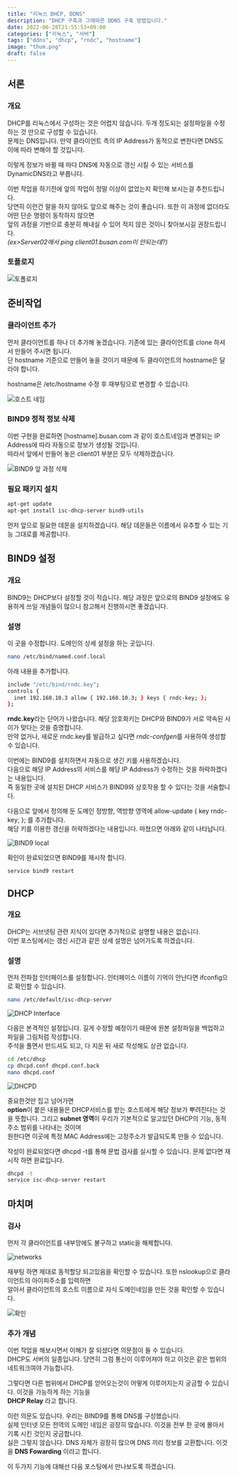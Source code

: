 ```yaml
---
title: "리눅스 DHCP, DDNS"
description: "DHCP 구축과 그에따른 DDNS 구축 방법입니다."
date: 2022-06-28T21:55:53+09:00
categories: ["리눅스", "서버"]
tags: ["ddns", "dhcp", "rndc", "hostname"]
image: "thum.png"
draft: false
---
```


## 서론

### 개요

DHCP를 리눅스에서 구성하는 것은 어렵지 않습니다. 두개 정도되는 설정파일을 수정하는 것 만으로 구성할 수 있습니다.  
문제는 DNS입니다. 만약 클라이언트 측의 IP Address가 동적으로 변한다면 DNS도 이에 따라 변해야 할 것입니다.  

이렇게 정보가 바뀔 때 마다 DNS에 자동으로 갱신 시킬 수 있는 서비스를 DynamicDNS라고 부릅니다.

이번 작업을 하기전에 앞의 작업이 정말 이상이 없었는지 확인해 보시는걸 추천드립니다.  
당연히 이런건 말을 하지 않아도 앞으로 해주는 것이 좋습니다. 또한 이 과정에 없더라도 어떤 단순 명령이 동작하지 않으면  
앞의 과정을 기반으로 충분히 해내실 수 있어 적지 않은 것이니 찾아보시길 권장드립니다.  
*(ex>Server02에서 ping client01.busan.com이 안되는데?)*

### 토폴로지

![토폴로지](1.png)

## 준비작업

### 클라이언트 추가

먼저 클라이언트를 하나 더 추가해 놓겠습니다. 기존에 있는 클라이언트를 clone 하셔서 만들어 주시면 됩니다.  
단 hostname 기준으로 만들어 놓을 것이기 때문에 두 클라이언트의 hostname은 달라야 합니다.

hostname은 /etc/hostname 수정 후 재부팅으로 변경할 수 있습니다.

![호스트 네임](2.png)

### BIND9 정적 정보 삭제

이번 구현을 완료하면 [hostname].busan.com 과 같이 호스트네임과 변경되는 IP Address에 따라 자동으로 정보가 생성될 것입니다.  
따라서 앞에서 만들어 놓은 client01 부분은 모두 삭제하겠습니다.

![BIND9 앞 과정 삭제](3.png)


### 필요 패키지 설치

```bash
apt-get update
apt-get install isc-dhcp-server bind9-utils
```

먼저 앞으로 필요한 데몬을 설치하겠습니다. 해당 데몬들은 이름에서 유추할 수 있는 기능 그대로를 제공합니다.

## BIND9 설정

### 개요

BIND9는 DHCP보다 설정할 것이 적습니다.
해당 과정은 앞으로의 BIND9 설정에도 유용하게 쓰일 개념들이 많으니 참고해서 진행하시면 좋겠습니다.

### 설명

이 곳을 수정합니다. 도메인의 상세 설정을 하는 곳입니다.

```Bash
nano /etc/bind/named.conf.local
```

아래 내용을 추가합니다.

```Bash
include "/etc/bind/rndc.key";
controls {
  inet 192.168.10.3 allow { 192.168.10.3; } keys { rndc-key; };
};
```

**rndc.key**라는 단어가 나왔습니다. 해당 암호화키는 DHCP와 BIND9가 서로 약속된 사이가 맞다는 것을 증명합니다.  
만약 없거나, 새로운 rndc.key를 발급하고 싶다면  *rndc-confgen*를 사용하여 생성할 수 있습니다.

이번에는 BIND9를 설치하면서 자동으로 생긴 키를 사용하겠습니다.  
다음으로 해당 IP Address의 서비스를 해당 IP Address가 수정하는 것을 허락하겠다는 내용입니다.  
즉 동일한 곳에 설치된 DHCP 서비스가 BIND9와 상호작용 할 수 있다는 것을 서술합니다.

다음으로 앞에서 정의해 둔 도메인 정방향, 역방향 영역에 allow-update { key rndc-key; }; 를 추가합니다.  
해당 키를 이용한 갱신을 허락하겠다는 내용입니다. 마쳤으면 아래와 같이 나타납니다.

![BIND9 local](4.png)

확인이 완료되었으면 BIND9를 재시작 합니다.

```Bash
service bind9 restart
```

## DHCP

### 개요

DHCP는 서브넷팅 관련 지식이 있다면 추가적으로 설명할 내용은 없습니다.  
이번 포스팅에서는 갱신 시간과 같은 상세 설명은 넘어가도록 하겠습니다.

### 설명

먼저 전파점 인터페이스를 설정합니다. 인터페이스 이름이 기억이 안난다면 ifconfig으로 확인할 수 있습니다.  

```bash
nano /etc/default/isc-dhcp-server 
```

![DHCP Interface](5.png)

다음은 본격적인 설정입니다. 길게 수정할 예정이기 때문에 원본 설정파일을 백업하고 파일을 그림처럼 작성합니다.  
주석을 풀면서 만드셔도 되고, 다 지운 뒤 새로 작성해도 상관 없습니다.

```bash
cd /etc/dhcp
cp dhcpd.conf dhcpd.conf.back
nano dhcpd.conf
```

![DHCPD](6.png)

중요한것만 집고 넘어가면  
**option**이 붙은 내용들은 DHCP서비스를 받는 호스트에게 해당 정보가 뿌려진다는 것을 뜻합니다.
그리고 **subnet 영역**이 우리가 기본적으로 알고있던 DHCP의 기능, 동적 주소 범위를 나타내는 것이며  
원한다면 이곳에 특정 MAC Address에는 고정주소가 발급되도록 만들 수 있습니다.

작성이 완료되었다면 dhcpd -t를 통해 문법 검사를 실시할 수 있습니다. 문제 없다면 재시작 하면 완료입니다.

```bash
dhcpd -t
service isc-dhcp-server restart
```

## 마치며

### 검사

먼저 각 클라이언트를 내부망에도 불구하고 static을 해제합니다.

![networks](7.png)

재부팅 하면 제대로 동적할당 되고있음을 확인할 수 있습니다. 또한 nslookup으로 클라이언트의 아이피주소를 입력하면  
알아서 클라이언트의 호스트 이름으로 자식 도메인네임을 만든 것을 확인할 수 있습니다.

![확인](8.png)

### 추가 개념

이번 작업을 해보시면서 이해가 잘 되셨다면 의문점이 들 수 있습니다.  
DHCP도 서버의 일종입니다. 당연히 그럼 통신이 이루어져야 하고 이것은 같은 범위의 네트워크여야 가능합니다.

그렇다면 다른 범위에서 DHCP를 얻어오는것이 어떻게 이루어지는지 궁금할 수 있습니다. 이것을 가능하게 하는 기능을  
**DHCP Relay** 라고 합니다.

이런 의문도 있습니다. 우리는 BIND9를 통해 DNS를 구성했습니다.  
실제 인터넷 모든 전역의 도메인 네임은 굉장히 많습니다. 이것을 전부 한 곳에 몰아서 기록 시킨 것인지 궁금합니다.  
실은 그렇지 않습니다. DNS 자체가 굉장히 많으며 DNS 끼리 정보를 교환합니다. 이것을 **DNS Fowarding** 이라고 합니다.

이 두가지 기능에 대해선 다음 포스팅에서 만나보도록 하겠습니다.

